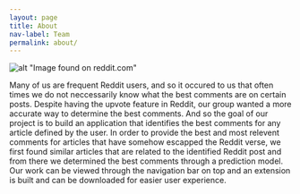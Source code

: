 ```yaml
---
layout: page
title: About
nav-label: Team
permalink: about/
---
```

![alt "Image found on reddit.com"](../images/reddit-logo.png)





Many of us are frequent Reddit users, and so it occured to us that often times we do not neccessarily know what the best comments are on certain posts. Despite having the upvote feature in Reddit, our group wanted a more accurate way to determine the best comments. And so the goal of our project is to build an application that identifies the best comments for any article defined by the user. In order to provide the best and most relevent comments for articles that have somehow escapped the Reddit verse, we first found similar articles that are related to the identified Reddit post and from there we determined the best comments through a prediction model. Our work can be viewed through the navigation bar on top and an extension is built and can be downloaded for easier user experience.
